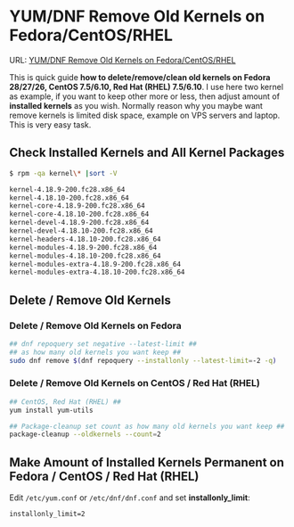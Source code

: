 # YUM/DNF Remove Old Kernels on Fedora/CentOS/RHEL

URL: [YUM/DNF Remove Old Kernels on Fedora/CentOS/RHEL](https://www.if-not-true-then-false.com/2012/delete-remove-old-kernels-on-fedora-centos-red-hat-rhel/)

This is quick guide **how to delete/remove/clean old kernels on Fedora 28/27/26, CentOS 7.5/6.10, Red Hat (RHEL) 7.5/6.10**. I use here two kernel as example, if you want to keep other more or less, then adjust amount of **installed kernels** as you wish. Normally reason why you maybe want remove kernels is limited disk space, example on VPS servers and laptop. This is very easy task.

## Check Installed Kernels and All Kernel Packages

```bash
$ rpm -qa kernel\* |sort -V

kernel-4.18.9-200.fc28.x86_64
kernel-4.18.10-200.fc28.x86_64
kernel-core-4.18.9-200.fc28.x86_64
kernel-core-4.18.10-200.fc28.x86_64
kernel-devel-4.18.9-200.fc28.x86_64
kernel-devel-4.18.10-200.fc28.x86_64
kernel-headers-4.18.10-200.fc28.x86_64
kernel-modules-4.18.9-200.fc28.x86_64
kernel-modules-4.18.10-200.fc28.x86_64
kernel-modules-extra-4.18.9-200.fc28.x86_64
kernel-modules-extra-4.18.10-200.fc28.x86_64
```

## Delete / Remove Old Kernels

### Delete / Remove Old Kernels on Fedora

```bash
## dnf repoquery set negative --latest-limit ##
## as how many old kernels you want keep ##
sudo dnf remove $(dnf repoquery --installonly --latest-limit=-2 -q)
```

### Delete / Remove Old Kernels on CentOS / Red Hat (RHEL)

```bash
## CentOS, Red Hat (RHEL) ##
yum install yum-utils

## Package-cleanup set count as how many old kernels you want keep ##
package-cleanup --oldkernels --count=2
```

## Make Amount of Installed Kernels Permanent on Fedora / CentOS / Red Hat (RHEL)

Edit `/etc/yum.conf` or `/etc/dnf/dnf.conf` and set **installonly_limit**:

```txt
installonly_limit=2
```
